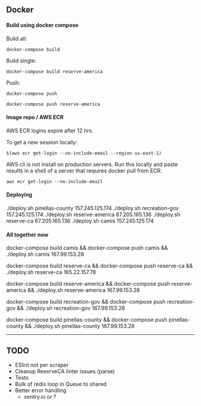 ## Docker

#### Build using docker compose

Build all:

`docker-compose build`

Build single:

`docker-compose build reserve-america`

Push:

`docker-compose push`

`docker-compose push reserve-america`

#### Image repo / AWS ECR

AWS ECR logins expire after 12 hrs.

To get a new session locally:

`$(aws ecr get-login --no-include-email --region us-east-1)`

AWS cli is not install on production servers. Run this locally and paste results in a shell of a server that requires docker pull from ECR.

`aws ecr get-login --no-include-email`

#### Deploying

./deploy.sh pinellas-county 157.245.125.174
./deploy.sh recreation-gov 157.245.125.174
./deploy.sh reserve-america 67.205.165.136
./deploy.sh reserve-ca 67.205.165.136
./deploy.sh camis 157.245.125.174

#### All together now

docker-compose build camis && docker-compose push camis && ./deploy.sh camis 167.99.153.28

docker-compose build reserve-ca && docker-compose push reserve-ca && ./deploy.sh reserve-ca 165.22.157.78

docker-compose build reserve-america && docker-compose push reserve-america && ./deploy.sh reserve-america 167.99.153.28

docker-compose build recreation-gov && docker-compose push recreation-gov && ./deploy.sh recreation-gov 167.99.153.28

docker-compose build pinellas-county && docker-compose push pinellas-county && ./deploy.sh pinellas-county 167.99.153.28



---

## TODO

- ESlint not per scraper
- Cleanup ReserveCA linter issues (parse)
- Tests
- Bulk of redis loop in Queue to shared
- Better error handling
  - sentry.io or ?
